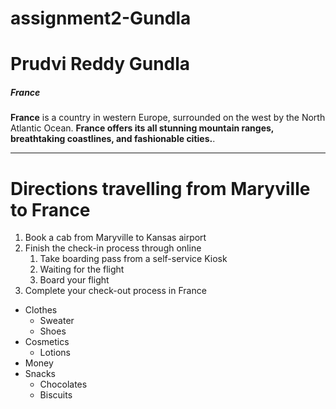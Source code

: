 # assignment2-Gundla

# Prudvi Reddy Gundla

##### France
**France** is a country in western Europe, surrounded on the west by the North Atlantic Ocean.
**France offers its all stunning mountain ranges, breathtaking coastlines, and fashionable cities.**.

*****

# Directions travelling from Maryville to France
1. Book a cab from Maryville to Kansas airport
2. Finish the check-in process through online
   1. Take boarding pass from a self-service Kiosk
   2. Waiting for the flight
   3. Board your flight
3. Complete your check-out process in France

* Clothes
  * Sweater
  * Shoes
* Cosmetics
  * Lotions
* Money
* Snacks
  * Chocolates
  * Biscuits
